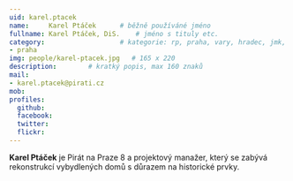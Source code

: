```yaml
---
uid: karel.ptacek
name:     Karel Ptáček  	# běžně používáné jméno
fullname: Karel Ptáček, DiS.	# jméno s tituly etc.
category:                 	# kategorie: rp, praha, vary, hradec, jmk, senat
- praha
img: people/karel-ptacek.jpg   # 165 x 220
description:      	# kratký popis, max 160 znaků
mail:
- karel.ptacek@pirati.cz
mob:
profiles:
  github:       
  facebook:    
  twitter: 		  
  flickr:		  
---
```


**Karel Ptáček** je Pirát na Praze 8 a projektový manažer, který se zabývá rekonstrukcí vybydlených domů s důrazem na historické prvky. 

